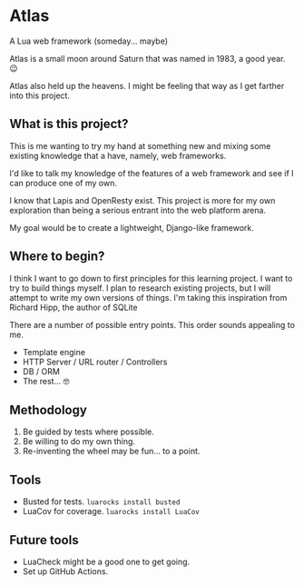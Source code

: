 # Atlas

A Lua web framework (someday... maybe)

Atlas is a small moon around Saturn
that was named in 1983, a good year. 😉

Atlas also held up the heavens.
I might be feeling that way
as I get farther into this project.

## What is this project?

This is me wanting to try my hand at something new
and mixing some existing knowledge
that a have, namely, web frameworks.

I'd like to talk my knowledge of the features
of a web framework
and see if I can produce one of my own.

I know that Lapis and OpenResty exist.
This project is more for my own exploration
than being a serious entrant
into the web platform arena.

My goal would be to create a lightweight, Django-like framework.

## Where to begin?

I think I want to go down to first principles
for this learning project.
I want to try to build things myself.
I plan to research existing projects,
but I will attempt to write my own versions
of things.
I'm taking this inspiration from Richard Hipp,
the author of SQLite

There are a number of possible entry points.
This order sounds appealing to me.

* Template engine
* HTTP Server / URL router / Controllers
* DB / ORM
* The rest... 🤓

## Methodology

1. Be guided by tests where possible.
2. Be willing to do my own thing.
3. Re-inventing the wheel may be fun... to a point.

## Tools

* Busted for tests. `luarocks install busted`
* LuaCov for coverage. `luarocks install LuaCov`

## Future tools

* LuaCheck might be a good one to get going.
* Set up GitHub Actions.

